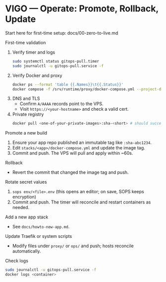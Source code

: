 # VIGO — Operate: Promote, Rollback, Update

Start here for first-time setup: docs/00-zero-to-live.md

First-time validation
1) Verify timer and logs
   ```bash
   sudo systemctl status gitops-pull.timer
   sudo journalctl -u gitops-pull.service -f
   ```
2) Verify Docker and proxy
   ```bash
   docker ps --format 'table {{.Names}}\t{{.Status}}'
   docker compose -f /srv/runtime/proxy/docker-compose.yml --project-directory /srv/runtime config >/dev/null
   ```
3) DNS and TLS
   - Confirm `A/AAAA` records point to the VPS.
   - Visit `https://<your-hostname>` and check a valid cert.
4) Private registry
   ```bash
   docker pull <one-of-your-private-images>:sha-<short> # should succeed after docker login
   ```

Promote a new build
1) Ensure your app repo published an immutable tag like `:sha-abc1234`.
2) Edit `stacks/<app>/docker-compose.yml` and update the image tag.
3) Commit and push. The VPS will pull and apply within ~60s.

Rollback
- Revert the commit that changed the image tag and push.

Rotate secret values
1) `sops env/<file>.env` (this opens an editor; on save, SOPS keeps encryption)
2) Commit and push. The timer will reconcile and restart containers as needed.

Add a new app stack
- See `docs/howto-new-app.md`.

Update Traefik or system scripts
- Modify files under `proxy/` or `ops/` and push; hosts reconcile automatically.

Check logs
```bash
sudo journalctl -u gitops-pull.service -f
docker logs <container>
```
